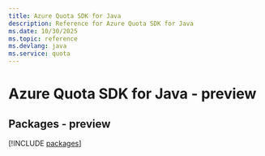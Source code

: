 ```yaml
---
title: Azure Quota SDK for Java
description: Reference for Azure Quota SDK for Java
ms.date: 10/30/2025
ms.topic: reference
ms.devlang: java
ms.service: quota
---
```

# Azure Quota SDK for Java - preview
## Packages - preview
[!INCLUDE [packages](quota-index.md)]